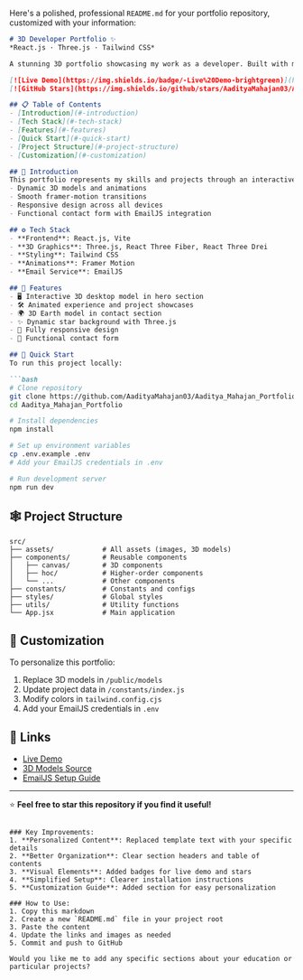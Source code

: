 Here's a polished, professional `README.md` for your portfolio repository, customized with your information:

```markdown
# 3D Developer Portfolio ✨  
*React.js · Three.js · Tailwind CSS*

A stunning 3D portfolio showcasing my work as a developer. Built with modern web technologies for an immersive experience.

[![Live Demo](https://img.shields.io/badge/-Live%20Demo-brightgreen)](https://yashmahajan.netlify.app)
[![GitHub Stars](https://img.shields.io/github/stars/AadityaMahajan03/Aaditya_Mahajan_Portfolio?style=social)](https://github.com/AadityaMahajan03/Portfolio)

## 📋 Table of Contents
- [Introduction](#-introduction)
- [Tech Stack](#-tech-stack)
- [Features](#-features)
- [Quick Start](#-quick-start)
- [Project Structure](#-project-structure)
- [Customization](#-customization)

## 🤖 Introduction
This portfolio represents my skills and projects through an interactive 3D experience. Key highlights include:
- Dynamic 3D models and animations
- Smooth framer-motion transitions
- Responsive design across all devices
- Functional contact form with EmailJS integration

## ⚙️ Tech Stack
- **Frontend**: React.js, Vite
- **3D Graphics**: Three.js, React Three Fiber, React Three Drei
- **Styling**: Tailwind CSS
- **Animations**: Framer Motion
- **Email Service**: EmailJS

## 🔋 Features
- 🖥️ Interactive 3D desktop model in hero section
- 🛠️ Animated experience and project showcases
- 🌍 3D Earth model in contact section
- ✨ Dynamic star background with Three.js
- 📱 Fully responsive design
- 📧 Functional contact form

## 🤸 Quick Start
To run this project locally:

```bash
# Clone repository
git clone https://github.com/AadityaMahajan03/Aaditya_Mahajan_Portfolio.git
cd Aaditya_Mahajan_Portfolio

# Install dependencies
npm install

# Set up environment variables
cp .env.example .env
# Add your EmailJS credentials in .env

# Run development server
npm run dev
```

## 🕸️ Project Structure
```
src/
├── assets/            # All assets (images, 3D models)
├── components/        # Reusable components
│   ├── canvas/        # 3D components
│   ├── hoc/           # Higher-order components
│   └── ...            # Other components
├── constants/         # Constants and configs
├── styles/            # Global styles
├── utils/             # Utility functions
└── App.jsx            # Main application
```

## 🎨 Customization
To personalize this portfolio:
1. Replace 3D models in `/public/models`
2. Update project data in `/constants/index.js`
3. Modify colors in `tailwind.config.cjs`
4. Add your EmailJS credentials in `.env`

## 🔗 Links
- [Live Demo](https://yashmahajan.netlify.app)
- [3D Models Source](https://sketchfab.com)
- [EmailJS Setup Guide](https://www.emailjs.com/docs/)

---

⭐ **Feel free to star this repository if you find it useful!**
```

### Key Improvements:
1. **Personalized Content**: Replaced template text with your specific details
2. **Better Organization**: Clear section headers and table of contents
3. **Visual Elements**: Added badges for live demo and stars
4. **Simplified Setup**: Clearer installation instructions
5. **Customization Guide**: Added section for easy personalization

### How to Use:
1. Copy this markdown
2. Create a new `README.md` file in your project root
3. Paste the content
4. Update the links and images as needed
5. Commit and push to GitHub

Would you like me to add any specific sections about your education or particular projects?
